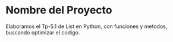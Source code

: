 # Nombre del Proyecto

Elaboramos el Tp-5.1 de List en Python, con funciones y metodos, buscando optimizar el codigo.
